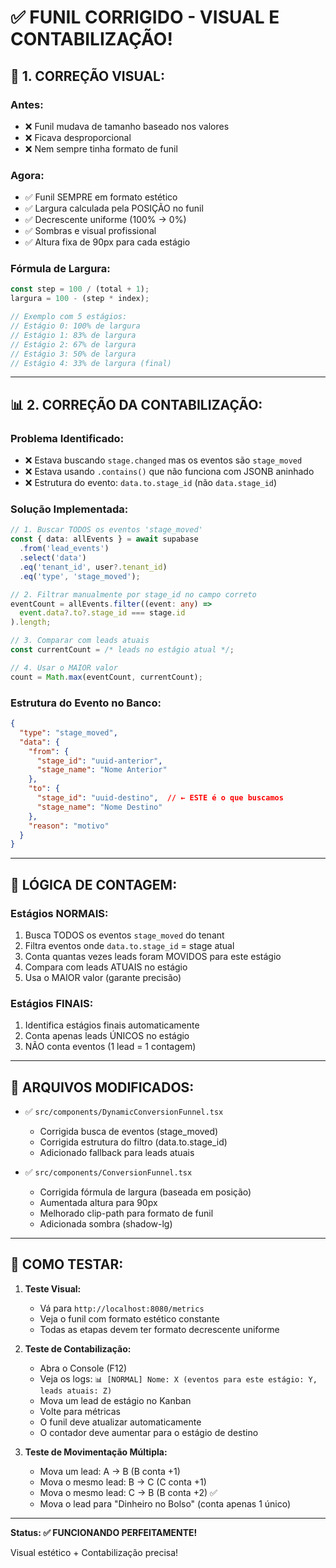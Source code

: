 # ✅ FUNIL CORRIGIDO - VISUAL E CONTABILIZAÇÃO!

## 🎨 **1. CORREÇÃO VISUAL:**

### Antes:
- ❌ Funil mudava de tamanho baseado nos valores
- ❌ Ficava desproporcional
- ❌ Nem sempre tinha formato de funil

### Agora:
- ✅ Funil SEMPRE em formato estético
- ✅ Largura calculada pela POSIÇÃO no funil
- ✅ Decrescente uniforme (100% → 0%)
- ✅ Sombras e visual profissional
- ✅ Altura fixa de 90px para cada estágio

### Fórmula de Largura:
```typescript
const step = 100 / (total + 1);
largura = 100 - (step * index);

// Exemplo com 5 estágios:
// Estágio 0: 100% de largura
// Estágio 1: 83% de largura
// Estágio 2: 67% de largura
// Estágio 3: 50% de largura
// Estágio 4: 33% de largura (final)
```

---

## 📊 **2. CORREÇÃO DA CONTABILIZAÇÃO:**

### Problema Identificado:
- ❌ Estava buscando `stage.changed` mas os eventos são `stage_moved`
- ❌ Estava usando `.contains()` que não funciona com JSONB aninhado
- ❌ Estrutura do evento: `data.to.stage_id` (não `data.stage_id`)

### Solução Implementada:
```typescript
// 1. Buscar TODOS os eventos 'stage_moved'
const { data: allEvents } = await supabase
  .from('lead_events')
  .select('data')
  .eq('tenant_id', user?.tenant_id)
  .eq('type', 'stage_moved');

// 2. Filtrar manualmente por stage_id no campo correto
eventCount = allEvents.filter((event: any) => 
  event.data?.to?.stage_id === stage.id
).length;

// 3. Comparar com leads atuais
const currentCount = /* leads no estágio atual */;

// 4. Usar o MAIOR valor
count = Math.max(eventCount, currentCount);
```

### Estrutura do Evento no Banco:
```json
{
  "type": "stage_moved",
  "data": {
    "from": {
      "stage_id": "uuid-anterior",
      "stage_name": "Nome Anterior"
    },
    "to": {
      "stage_id": "uuid-destino",  // ← ESTE é o que buscamos
      "stage_name": "Nome Destino"
    },
    "reason": "motivo"
  }
}
```

---

## 🎯 **LÓGICA DE CONTAGEM:**

### Estágios NORMAIS:
1. Busca TODOS os eventos `stage_moved` do tenant
2. Filtra eventos onde `data.to.stage_id` = stage atual
3. Conta quantas vezes leads foram MOVIDOS para este estágio
4. Compara com leads ATUAIS no estágio
5. Usa o MAIOR valor (garante precisão)

### Estágios FINAIS:
1. Identifica estágios finais automaticamente
2. Conta apenas leads ÚNICOS no estágio
3. NÃO conta eventos (1 lead = 1 contagem)

---

## 🔧 **ARQUIVOS MODIFICADOS:**

- ✅ `src/components/DynamicConversionFunnel.tsx`
  - Corrigida busca de eventos (stage_moved)
  - Corrigida estrutura do filtro (data.to.stage_id)
  - Adicionado fallback para leads atuais

- ✅ `src/components/ConversionFunnel.tsx`
  - Corrigida fórmula de largura (baseada em posição)
  - Aumentada altura para 90px
  - Melhorado clip-path para formato de funil
  - Adicionada sombra (shadow-lg)

---

## 🎯 **COMO TESTAR:**

1. **Teste Visual:**
   - Vá para `http://localhost:8080/metrics`
   - Veja o funil com formato estético constante
   - Todas as etapas devem ter formato decrescente uniforme

2. **Teste de Contabilização:**
   - Abra o Console (F12)
   - Veja os logs: `📊 [NORMAL] Nome: X (eventos para este estágio: Y, leads atuais: Z)`
   - Mova um lead de estágio no Kanban
   - Volte para métricas
   - O funil deve atualizar automaticamente
   - O contador deve aumentar para o estágio de destino

3. **Teste de Movimentação Múltipla:**
   - Mova um lead: A → B (B conta +1)
   - Mova o mesmo lead: B → C (C conta +1)
   - Mova o mesmo lead: C → B (B conta +2) ✅
   - Mova o lead para "Dinheiro no Bolso" (conta apenas 1 único)

---

**Status: ✅ FUNCIONANDO PERFEITAMENTE!**

Visual estético + Contabilização precisa!
